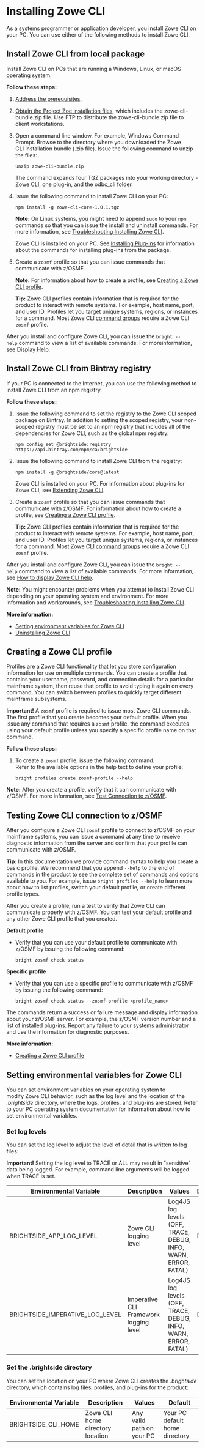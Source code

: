 # Installing Zowe CLI

As a systems programmer or application developer, you install Zowe CLI on your PC. You can use either of the following methods to install Zowe CLI.

## Install Zowe CLI from local package

Install Zowe CLI on PCs that are running a Windows, Linux, or macOS operating system.

**Follow these steps:**

1. [Address the prerequisites](cli-precli.md).

2. [Obtain the Project Zoe installation files](zoegettingstarted.md), which includes the zowe-cli-bundle.zip file. Use FTP to distribute the zowe-cli-bundle.zip file to client workstations.

3.  Open a command line window. For example, Windows Command Prompt. Browse to the directory where you downloaded the Zowe CLI installation bundle (.zip file). Issue the following command to unzip the files:

    ```
    unzip zowe-cli-bundle.zip
    ```

    The command expands four TGZ packages into your working directory - Zowe CLI, one plug-in, and the odbc_cli folder.

4. Issue the following command to install Zowe CLI on your PC:

    ```
    npm install -g zowe-cli-core-1.0.1.tgz
    ```

    **Note:** On Linux systems, you might need to append `sudo` to your `npm` commands so that you can issue the install and uninstall commands. For more information, see [Troubleshooting Installing Zowe CLI](cli-troubleshootinginstallingcli.md).

    Zowe CLI is installed on your PC. See [Installing Plug-ins](cli-installplugins.md) for information about the commands for installing plug-ins from the package.

5.  Create a `zosmf` profile so that you can issue commands that communicate with z/OSMF.

    **Note:** For information about how to create a profile, see [Creating a Zowe CLI profile](cli-createaprofile.md).

    **Tip:** Zowe CLI profiles contain information that is required for the product to interact with remote systems. For example, host name, port, and user ID. Profiles let you target unique systems, regions, or instances for a command. Most Zowe CLI [command groups](cli-commandgroups.md) require a Zowe CLI `zosmf` profile.

After you install and configure Zowe CLI, you can issue the `bright --help` command to view a list of available commands. For moreinformation, see [Display Help](cli-howtodisplaybrightsidehelp.md).


## Install Zowe CLI from Bintray registry
If your PC is connected to the Internet, you can use the following method to install Zowe CLI from an npm registry.

**Follow these steps:**

1.  Issue the following command to set the registry to the Zowe CLI scoped package on Bintray. In addition to setting the scoped registry, your non-scoped registry must be set to an npm registry that includes all of the dependencies for Zowe CLI, such as the global npm registry:

    ```
    npm config set @brightside:registry https://api.bintray.com/npm/ca/brightside
    ```

2.  Issue the following command to install Zowe CLI from the registry:

    ```
    npm install -g @brightside/core@latest
    ```

    Zowe CLI is installed on your PC. For information about plug-ins for Zowe CLI, see [Extending Zowe CLI](cli-extending.md).

1.  Create a `zosmf` profile so that you can issue commands that communicate with z/OSMF. For information about how to create a profile, see [Creating a Zowe CLI profile](cli-createaprofile.md).

    **Tip:** Zowe CLI profiles contain information that is required for the product to interact with remote systems. For example, host name, port, and user ID. Profiles let you target unique systems, regions, or instances for a command. Most Zowe CLI [command groups](cli-commandgroups.md) require a Zowe CLI `zosmf` profile.

After you install and configure Zowe CLI, you can issue the `bright
--help` command to view a list of available commands. For more information, see [How to display Zowe CLI help](cli-howtodisplaybrightsidehelp.md).


**Note:** You might encounter problems when you attempt to install
Zowe CLI depending on your operating system and
environment. For more information and workarounds, see [Troubleshooting installing Zowe CLI](cli-troubleshootinginstallingcli.md).

**More information:**

  - [Setting environment variables for Zowe CLI](cli-setenvironmentvariables.md)
  - [Uninstalling Zowe CLI](cli-uninstallcli.md)
  
  
## Creating a Zowe CLI profile
Profiles are a Zowe CLI functionality that let you store configuration information for use on multiple commands. You can create a profile that contains your username, password, and connection details for a particular mainframe system, then reuse that profile to avoid typing it again on every command. You can switch between profiles to quickly target different mainframe
subsystems.

**Important\!** A `zosmf` profile is required to issue most Zowe CLI commands. The first profile that you create becomes your default profile. When you issue any command that requires
a `zosmf` profile, the command executes using your default profile
unless you specify a specific profile name on that command.

**Follow these steps:**

1.  To create a `zosmf` profile, issue the following command.  
  Refer to the available options in the help text to define your profile:   
    ```
    bright profiles create zosmf-profile --help
    ```

**Note:** After you create a profile, verify that it can communicate with z/OSMF. For more information, see [Test Connection to z/OSMF](cli-validateInstallation.md).

## Testing Zowe CLI connection to z/OSMF
After you configure a Zowe CLI `zosmf` profile to connect to z/OSMF on your mainframe systems, you can issue a command at any time to receive diagnostic information from the server and confirm that your profile can communicate with z/OSMF.

**Tip:** In this documentation we provide command syntax to help you create a basic profile. We recommend that you append `--help` to the end of commands in the product to see the complete set of commands and options available to you. For example, issue `bright profiles --help` to learn more about how to list profiles, switch your default profile, or create different profile types.

After you create a profile, run a test to verify that Zowe CLI can communicate properly with z/OSMF. You can test your default profile and any other Zowe CLI profile that you created.

**Default profile**

  - Verify that you can use your default profile to communicate with z/OSMF by issuing the following command:

    ```
    bright zosmf check status
    ```

**Specific profile**

  - Verify that you can use a specific profile to communicate with
    z/OSMF by issuing the following command: 

    ```
    bright zosmf check status --zosmf-profile <profile_name>
    ```

The commands return a success or failure message and display information about your z/OSMF server. For example, the z/OSMF version number and a list of installed plug-ins. Report any failure to your systems administrator and use the information for diagnostic purposes.

**More information:**

  - [Creating a Zowe CLI profile](cli-createaprofile.md)

## Setting environmental variables for Zowe CLI
You can set environment variables on your operating system to modify Zowe CLI behavior, such as the log level and the location of the *.brightside* directory, where the logs, profiles, and plug-ins are
stored. Refer to your PC operating system documentation for information
about how to set environmental variables.

### Set log levels

You can set the log level to adjust the level of detail that is written to log files:

**Important\!** Setting the log level to TRACE or ALL may result in "sensitive" data being logged. For example, command line arguments will be logged when TRACE is set.

| Environmental Variable | Description | Values | Default |
| ---------------------- | ----------- |------- | ------- |
| BRIGHTSIDE\_APP\_LOG\_LEVEL        | Zowe CLI logging level            | Log4JS log levels (OFF, TRACE, DEBUG, INFO, WARN, ERROR, FATAL) | DEBUG   |
| BRIGHTSIDE\_IMPERATIVE\_LOG\_LEVEL | Imperative CLI Framework logging level | Log4JS log levels (OFF, TRACE, DEBUG, INFO, WARN, ERROR, FATAL) | DEBUG   |

### Set the .brightside directory
You can set the location on your PC where Zowe CLI creates the *.brightside* directory, which contains log files, profiles, and plug-ins for the product:

| Environmental Variable | Description | Values | Default |
| ---------------------- | ----------- | ------ | ------- |
| BRIGHTSIDE\_CLI\_HOME  | Zowe CLI home directory location | Any valid path on your PC | Your PC default home directory |

